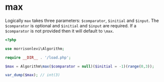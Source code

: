 # max

Logically `max` takes three parameters: `$comparator`, `$initial` and `$input`.
The `$comparator` is optional and `$initial` and `$input` are required. If a
`$comparator` is not provided then it will default to `\max`.


```php
<?php

use morrisonlevi\Algorithm;

require __DIR__ . '/load.php';

$max = Algorithm\max($comparator = null)($initial = -1)(range(0,3));

var_dump($max); // int(3)

```

